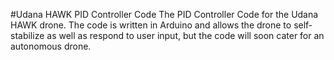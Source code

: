#Udana HAWK PID Controller Code
The PID Controller Code for the Udana HAWK drone. The code is written in Arduino and allows the drone to self-stabilize 
as well as respond to user input, but the code will soon cater for an autonomous drone.
